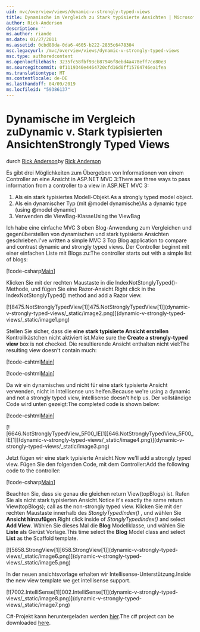 ```yaml
---
uid: mvc/overview/views/dynamic-v-strongly-typed-views
title: Dynamische im Vergleich zu Stark typisierte Ansichten | Microsoft-Dokumentation
author: Rick-Anderson
description: ''
ms.author: riande
ms.date: 01/27/2011
ms.assetid: 0cbd88da-0da6-4605-b222-2835c6478304
msc.legacyurl: /mvc/overview/views/dynamic-v-strongly-typed-views
msc.type: authoredcontent
ms.openlocfilehash: 3235fc58fbf93cb87946f8ebd4a478eff7ce80e3
ms.sourcegitcommit: 0f1119340e4464720cfd16d0ff15764746ea1fea
ms.translationtype: MT
ms.contentlocale: de-DE
ms.lasthandoff: 04/09/2019
ms.locfileid: "59386137"
---
```

# <a name="dynamic-v-strongly-typed-views"></a><span data-ttu-id="76ed4-103">Dynamische im Vergleich zu</span><span class="sxs-lookup"><span data-stu-id="76ed4-103">Dynamic v.</span></span> <span data-ttu-id="76ed4-104">Stark typisierten Ansichten</span><span class="sxs-lookup"><span data-stu-id="76ed4-104">Strongly Typed Views</span></span>

<span data-ttu-id="76ed4-105">durch [Rick Anderson]((https://twitter.com/RickAndMSFT))</span><span class="sxs-lookup"><span data-stu-id="76ed4-105">by [Rick Anderson]((https://twitter.com/RickAndMSFT))</span></span>

<span data-ttu-id="76ed4-106">Es gibt drei Möglichkeiten zum Übergeben von Informationen von einem Controller an eine Ansicht in ASP.NET MVC 3:</span><span class="sxs-lookup"><span data-stu-id="76ed4-106">There are three ways to pass information from a controller to a view in ASP.NET MVC 3:</span></span>

1. <span data-ttu-id="76ed4-107">Als ein stark typisiertes Modell-Objekt.</span><span class="sxs-lookup"><span data-stu-id="76ed4-107">As a strongly typed model object.</span></span>
2. <span data-ttu-id="76ed4-108">Als ein dynamischer Typ (mit @model dynamische)</span><span class="sxs-lookup"><span data-stu-id="76ed4-108">As a dynamic type (using @model dynamic)</span></span>
3. <span data-ttu-id="76ed4-109">Verwenden die ViewBag-Klasse</span><span class="sxs-lookup"><span data-stu-id="76ed4-109">Using the ViewBag</span></span>

<span data-ttu-id="76ed4-110">Ich habe eine einfache MVC 3 oben Blog-Anwendung zum Vergleichen und gegenüberstellen von dynamischen und stark typisierte Ansichten geschrieben.</span><span class="sxs-lookup"><span data-stu-id="76ed4-110">I've written a simple MVC 3 Top Blog application to compare and contrast dynamic and strongly typed views.</span></span> <span data-ttu-id="76ed4-111">Der Controller beginnt mit einer einfachen Liste mit Blogs zu:</span><span class="sxs-lookup"><span data-stu-id="76ed4-111">The controller starts out with a simple list of blogs:</span></span>

[!code-csharp[Main](dynamic-v-strongly-typed-views/samples/sample1.cs)]

<span data-ttu-id="76ed4-112">Klicken Sie mit der rechten Maustaste in die IndexNotStonglyTyped()-Methode, und fügen Sie eine Razor-Ansicht.</span><span class="sxs-lookup"><span data-stu-id="76ed4-112">Right click in the IndexNotStonglyTyped() method and add a Razor view.</span></span>

[![8<span data-ttu-id="76ed4-113">475.NotStronglyTypedView[1]]</span><span class="sxs-lookup"><span data-stu-id="76ed4-113">475.NotStronglyTypedView[1]]</span></span>(dynamic-v-strongly-typed-views/_static/image2.png)](dynamic-v-strongly-typed-views/_static/image1.png)

<span data-ttu-id="76ed4-114">Stellen Sie sicher, dass die **eine stark typisierte Ansicht erstellen** Kontrollkästchen nicht aktiviert ist.</span><span class="sxs-lookup"><span data-stu-id="76ed4-114">Make sure the **Create a strongly-typed view** box is not checked.</span></span> <span data-ttu-id="76ed4-115">Die resultierende Ansicht enthalten nicht viel:</span><span class="sxs-lookup"><span data-stu-id="76ed4-115">The resulting view doesn't contain much:</span></span>

[!code-cshtml[Main](dynamic-v-strongly-typed-views/samples/sample2.cshtml)]

[!code-cshtml[Main](dynamic-v-strongly-typed-views/samples/sample3.cshtml)]

<span data-ttu-id="76ed4-116">Da wir ein dynamisches und nicht für eine stark typisierte Ansicht verwenden, nicht in Intellisense uns helfen.</span><span class="sxs-lookup"><span data-stu-id="76ed4-116">Because we're using a dynamic and not a strongly typed view, intellisense doesn't help us.</span></span> <span data-ttu-id="76ed4-117">Der vollständige Code wird unten gezeigt:</span><span class="sxs-lookup"><span data-stu-id="76ed4-117">The completed code is shown below:</span></span>

[!code-cshtml[Main](dynamic-v-strongly-typed-views/samples/sample4.cshtml)]

[![6<span data-ttu-id="76ed4-118">646.NotStronglyTypedView_5F00_IE[1]]</span><span class="sxs-lookup"><span data-stu-id="76ed4-118">646.NotStronglyTypedView_5F00_IE[1]]</span></span>(dynamic-v-strongly-typed-views/_static/image4.png)](dynamic-v-strongly-typed-views/_static/image3.png)

<span data-ttu-id="76ed4-119">Jetzt fügen wir eine stark typisierte Ansicht.</span><span class="sxs-lookup"><span data-stu-id="76ed4-119">Now we'll add a strongly typed view.</span></span> <span data-ttu-id="76ed4-120">Fügen Sie den folgenden Code, mit dem Controller:</span><span class="sxs-lookup"><span data-stu-id="76ed4-120">Add the following code to the controller:</span></span>

[!code-csharp[Main](dynamic-v-strongly-typed-views/samples/sample5.cs)]


<span data-ttu-id="76ed4-121">Beachten Sie, dass sie genau die gleichen return View(topBlogs) ist. Rufen Sie als nicht stark typisierten Ansicht.</span><span class="sxs-lookup"><span data-stu-id="76ed4-121">Notice it's exactly the same return View(topBlogs); call as the non-strongly typed view.</span></span> <span data-ttu-id="76ed4-122">Klicken Sie mit der rechten Maustaste innerhalb des *StonglyTypedIndex()* , und wählen Sie **Ansicht hinzufügen**.</span><span class="sxs-lookup"><span data-stu-id="76ed4-122">Right click inside of *StonglyTypedIndex()* and select **Add View**.</span></span> <span data-ttu-id="76ed4-123">Wählen Sie dieses Mal die **Blog** Modellklasse, und wählen Sie **Liste** als Gerüst Vorlage.</span><span class="sxs-lookup"><span data-stu-id="76ed4-123">This time select the **Blog** Model class and select **List** as the Scaffold template.</span></span>

[![5<span data-ttu-id="76ed4-124">658.StrongView[1]]</span><span class="sxs-lookup"><span data-stu-id="76ed4-124">658.StrongView[1]]</span></span>(dynamic-v-strongly-typed-views/_static/image6.png)](dynamic-v-strongly-typed-views/_static/image5.png)

<span data-ttu-id="76ed4-125">In der neuen ansichtsvorlage erhalten wir Intellisense-Unterstützung.</span><span class="sxs-lookup"><span data-stu-id="76ed4-125">Inside the new view template we get intellisense support.</span></span>

[![7<span data-ttu-id="76ed4-126">002.IntelliSense[1]]</span><span class="sxs-lookup"><span data-stu-id="76ed4-126">002.IntelliSense[1]]</span></span>(dynamic-v-strongly-typed-views/_static/image8.png)](dynamic-v-strongly-typed-views/_static/image7.png)

<span data-ttu-id="76ed4-127">C#-Projekt kann heruntergeladen werden [hier](https://blogs.msdn.com/cfs-file.ashx/__key/CommunityServer-Blogs-Components-WeblogFiles/00-00-01-11-73-SSMS/1817.Mvc3ViewDemo.zip).</span><span class="sxs-lookup"><span data-stu-id="76ed4-127">The c# project can be downloaded [here](https://blogs.msdn.com/cfs-file.ashx/__key/CommunityServer-Blogs-Components-WeblogFiles/00-00-01-11-73-SSMS/1817.Mvc3ViewDemo.zip).</span></span>
